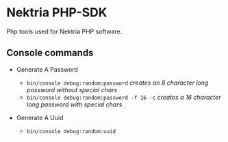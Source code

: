 # Nektria PHP-SDK

Php tools used for Nektria PHP software.

## Console commands

* Generate A Password
  * `bin/console debug:random:password` _creates an 8 character long password without special chars_
  * `bin/console debug:random:password -f 16 -c` _creates a 16 character long password with special chars_

* Generate A Uuid
  * `bin/console debug:random:uuid`


